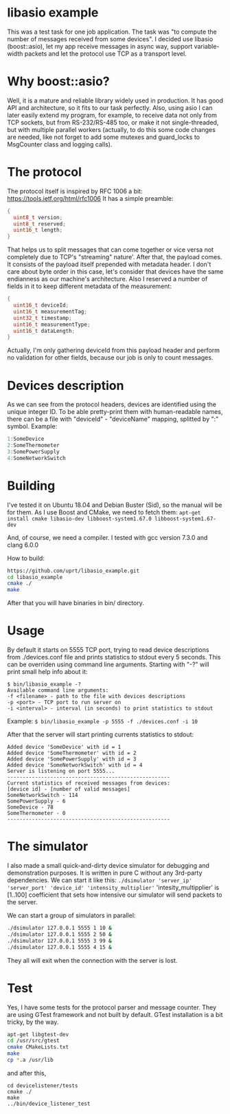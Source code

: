 # libasio example
This was a test task for one job application.
The task was "to compute the number of messages received from some devices".
I decided use libasio (boost::asio), let my app receive messages in async way, support variable-width packets and let the protocol use TCP as a transport level.

# Why boost::asio?
Well, it is a mature and reliable library widely used in production.
It has good API and architecture, so it fits to our task perfectly.
Also, using asio I can later easily extend my program, for example, to receive data not only from TCP sockets, but from RS-232/RS-485 too, or make it not single-threaded, but with multiple parallel workers (actually, to do this some code changes are needed, like not forget to add some mutexes and guard_locks to MsgCounter class and logging calls).

# The protocol
The protocol itself is inspired by RFC 1006 a bit: https://tools.ietf.org/html/rfc1006
It has a simple preamble:
```c
{
  uint8_t version;
  uint8_t reserved;
  uint16_t length;
}
```
That helps us to split messages that can come together or vice versa not completely due to TCP's "streaming" nature'.
After that, the payload comes. It consists of the payload itself prepended with metadata header.
I don't care about byte order in this case, let's consider that devices have the same endianness as our machine's architecture.
Also I reserved a number of fields in it to keep different metadata of the measurement:
```c
{
  uint16_t deviceId;
  uint16_t measurementTag;
  uint32_t timestamp;
  uint16_t measurementType;
  uint16_t dataLength;
}
```
Actually, I'm only gathering deviceId from this payload header and perform no validation for other fields, because our job is only to count messages.

# Devices description
As we can see from the protocol headers, devices are identified using the unique integer ID.
To be able pretty-print them with human-readable names, there can be a file with "deviceId" - "deviceName" mapping, splitted by ":" symbol.
Example:
```c
1:SomeDevice
2:SomeThermometer
3:SomePowerSupply
4:SomeNetworkSwitch
```

# Building
I've tested it on Ubuntu 18.04 and Debian Buster (Sid), so the manual will be for them. 
As I use Boost and CMake, we need to fetch them:
```apt-get install cmake libasio-dev libboost-system1.67.0 libboost-system1.67-dev```

And, of course, we need a compiler. 
I tested with gcc version 7.3.0 and clang 6.0.0

How to build:
```bash
https://github.com/uprt/libasio_example.git
cd libasio_example
cmake ./
make
```

After that you will have binaries in bin/ directory.

# Usage
By default it starts on 5555 TCP port, trying to read device descriptions from ./devices.conf file and prints statistics to stdout every 5 seconds.
This can be overriden using command line arguments. Starting with "-?" will print small help info about it:
```
$ bin/libasio_example -?
Available command line arguments:
-f <filename> - path to the file with devices descriptions
-p <port> - TCP port to run server on
-i <interval> - interval (in seconds) to print statistics to stdout
```
Example:
```$ bin/libasio_example -p 5555 -f ./devices.conf -i 10 ```

After that the server will start printing currents statistics to stdout:

```
Added device 'SomeDevice' with id = 1
Added device 'SomeThermometer' with id = 2
Added device 'SomePowerSupply' with id = 3
Added device 'SomeNetworkSwitch' with id = 4
Server is listening on port 5555...
-----------------------------------------------------
Current statistics of received messages from devices:
[device id] - [number of valid messages]
SomeNetworkSwitch - 114
SomePowerSupply - 6
SomeDevice - 78
SomeThermometer - 0
-----------------------------------------------------
```
# The simulator
I also made a small quick-and-dirty device simulator for debugging and demonstration purposes. It is written in pure C without any 3rd-party dependencies. We can start it like this:
```./dsimulator 'server_ip' 'server_port' 'device_id' 'intensity_multiplier'```
'intesity_multipplier' is [1..100] coefficient that sets how intensive our simulator will send packets to the server.

We can start a group of simulators in parallel:
```bash
./dsimulator 127.0.0.1 5555 1 10 &
./dsimulator 127.0.0.1 5555 2 50 &
./dsimulator 127.0.0.1 5555 3 99 &
./dsimulator 127.0.0.1 5555 4 15 &
```
They all will exit when the connection with the server is lost.


# Test
Yes, I have some tests for the protocol parser and message counter. They are using GTest framework and not built by default.
GTest installation is a bit tricky, by the way.
```bash
apt-get libgtest-dev
cd /usr/src/gtest
cmake CMakeLists.txt
make
cp *.a /usr/lib
```

and after this,
```
cd devicelistener/tests
cmake ./
make
../bin/device_listener_test
```
